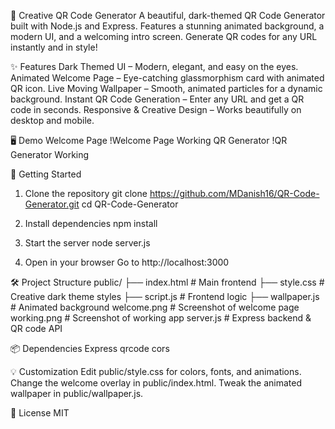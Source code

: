 🚀 Creative QR Code Generator
A beautiful, dark-themed QR Code Generator built with Node.js and Express.
Features a stunning animated background, a modern UI, and a welcoming intro screen.
Generate QR codes for any URL instantly and in style!

✨ Features
Dark Themed UI – Modern, elegant, and easy on the eyes.
Animated Welcome Page – Eye-catching glassmorphism card with animated QR icon.
Live Moving Wallpaper – Smooth, animated particles for a dynamic background.
Instant QR Code Generation – Enter any URL and get a QR code in seconds.
Responsive & Creative Design – Works beautifully on desktop and mobile.

🖥️ Demo
Welcome Page
!Welcome Page
Working QR Generator
!QR Generator Working

🚦 Getting Started
1. Clone the repository
git clone https://github.com/MDanish16/QR-Code-Generator.git
cd QR-Code-Generator

2. Install dependencies
npm install

3. Start the server
node server.js

4. Open in your browser
Go to http://localhost:3000

🛠️ Project Structure
public/
  ├── index.html      # Main frontend
  ├── style.css       # Creative dark theme styles
  ├── script.js       # Frontend logic
  ├── wallpaper.js    # Animated background
welcome.png           # Screenshot of welcome page
working.png           # Screenshot of working app
server.js             # Express backend & QR code API

📦 Dependencies
Express
qrcode
cors

💡 Customization
Edit public/style.css for colors, fonts, and animations.
Change the welcome overlay in public/index.html.
Tweak the animated wallpaper in public/wallpaper.js.

📝 License
MIT


